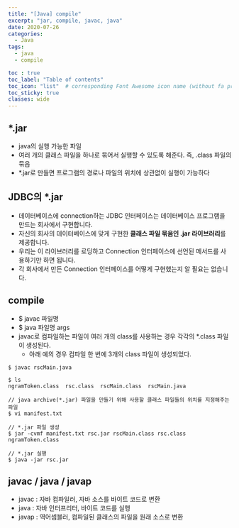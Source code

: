 ```yaml
---
title: "[Java] compile"
excerpt: "jar, compile, javac, java"
date: 2020-07-26
categories:
  - Java
tags:
  - java
  - compile

toc : true
toc_label: "Table of contents"
toc_icon: "list"  # corresponding Font Awesome icon name (without fa prefix)
toc_sticky: true
classes: wide
---
```


##  *.jar
- java의 실행 가능한 파일
- 여러 개의 클래스 파일을 하나로 묶어서 실행할 수 있도록 해준다. 즉, .class 파일의 묶음
- *.jar로 만들면 프로그램의 경로나 파일의 위치에 상관없이 실행이 가능하다

## JDBC의 *.jar

- 데이터베이스에 connection하는 JDBC 인터페이스는 데이터베이스 프로그램을 만드는 회사에서 구현합니다.
- 자신의 회사의 데이터베이스에 맞게 구현한 **클래스 파일 묶음인 .jar 라이브러리**를 제공합니다.
- 우리는 이 라이브러리를 로딩하고 Connection 인터페이스에 선언된 메서드를 사용하기만 하면 됩니다.
- 각 회사에서 만든 Connection 인터페이스를 어떻게 구현했는지 알 필요는 없습니다. 

## compile 

- $ javac 파일명
- $ java 파일명 args
- javac로 컴파일하는 파일이 여러 개의 class를 사용하는 경우 각각의 *.class 파일이 생성된다.
  - 아래 예의 경우 컴파일 한 번에 3개의 class 파일이 생성되었다. 

```
$ javac rscMain.java

$ ls
ngramToken.class  rsc.class  rscMain.class  rscMain.java

// java archive(*.jar) 파일을 만들기 위해 사용할 클래스 파일들의 위치를 지정해주는 파일
$ vi manifest.txt 

// *.jar 파일 생성
$ jar -cvmf manifest.txt rsc.jar rscMain.class rsc.class ngramToken.class 

// *.jar 실행
$ java -jar rsc.jar 
```

## javac / java / javap

- javac : 자바 컴파일러, 자바 소스를 바이트 코드로 변환
- java : 자바 인터프리터, 바이트 코드를 실행
- javap : 역어셈블러, 컴파일된 클래스의 파일을 원래 소스로 변환